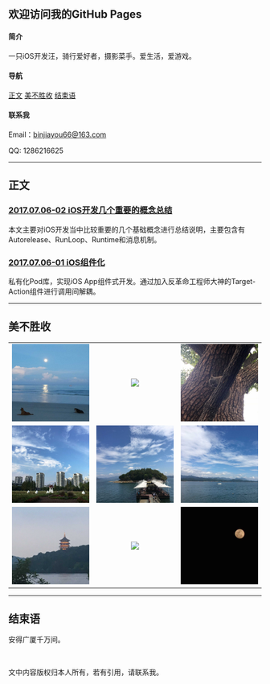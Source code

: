 ## 欢迎访问我的GitHub Pages

#### 简介

一只iOS开发汪，骑行爱好者，摄影菜手。爱生活，爱游戏。

#### 导航

<a href='#content'>正文</a> 	<a href='photos'>美不胜收</a>		<a href='#end'>结束语</a>

#### 联系我

Email：binjiayou66@163.com

QQ: 1286216625

<hr>

<a id='content'></a>

## 正文

### [2017.07.06-02 iOS开发几个重要的概念总结](iOS/AutoreleasRuntimeRunloopMessage.md)

本文主要对iOS开发当中比较重要的几个基础概念进行总结说明，主要包含有Autorelease、RunLoop、Runtime和消息机制。

### [2017.07.06-01 iOS组件化](iOS/Modulization.md)

私有化Pod库，实现iOS App组件式开发。通过加入反革命工程师大神的Target-Action组件进行调用间解耦。

<hr>

<a id='photos'></a>

## 美不胜收

<table width="100%" style="text-align: center">

<tr style="margin: 0 auto">

<td style="width: 33.3%;"><img style="width: 300px" src="resources/images/photos/01.jpg"></td>
<td style="width: 33.3%;"><img style="width: 300px" src="resources/images/photos/02.jpg"></td>
<td style="width: 33.3%;"><img style="width: 300px" src="resources/images/photos/03.jpg"></td>


</tr>
<tr style="margin: 0 auto">

<td style="width: 33.3%;"><img style="width: 300px" src="resources/images/photos/04.jpg"></td>

<td style="width: 33.3%;"><img style="width: 300px" src="resources/images/photos/05.jpg"></td>
<td style="width: 33.3%;"><img style="width: 300px" src="resources/images/photos/06.jpg"></td>


</tr>

<tr>

<td style="width: 33.3%;"><img style="width: 300px" src="resources/images/photos/07.JPG"></td>
<td style="width: 33.3%;"><img style="width: 300px" src="resources/images/photos/08.jpg"></td>

<td style="width: 33.3%;"><img style="width: 300px" src="resources/images/photos/09.jpg"></td>

</tr>

</table>

<hr>

<a id='end'></a>

## 结束语

安得广厦千万间。

<br>

文中内容版权归本人所有，若有引用，请联系我。

